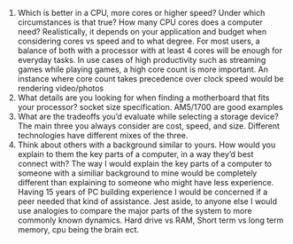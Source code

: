 1. Which is better in a CPU, more cores or higher speed? Under which circumstances is that true? How many CPU cores does a computer need?
Realistically, it depends on your application and budget when considering cores vs speed and to what degree. For most users, a balance of both with a processor with at least 4 cores will be enough for everyday tasks. In use cases of high productivity such as streaming games while playing games, a high core count is more important. An instance where core count takes precedence over clock speed would be rendering video/photos 
2. What details are you looking for when finding a motherboard that fits your processor?
  socket size specification. AM5/1700 are good examples
3. What are the tradeoffs you’d evaluate while selecting a storage device?
The main three you always consider are cost, speed, and size. Different technologies have different mixes of the three.
4. Think about others with a background similar to yours. How would you explain to them the key parts of a computer, in a way they’d best connect with?
The way I would explain the key parts of a computer to someone with a similiar background to mine would be completely different than explaining to someone who might have less experience. Having 15 years of PC building experience I would be concerned if a peer needed that kind of assistance. Jest aside, to anyone else I would use analogies to compare the major parts of the system to more commonly known dynamics. Hard drive vs RAM, Short term vs long term memory, cpu being the brain ect.
